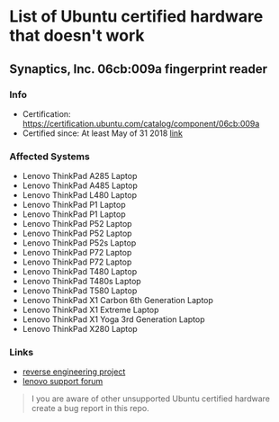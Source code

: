 # List of Ubuntu certified hardware that doesn't work

## Synaptics, Inc. 06cb:009a fingerprint reader
### Info
- Certification: https://certification.ubuntu.com/catalog/component/06cb:009a
- Certified since: At least May of 31 2018 [link](https://web.archive.org/web/20180331081129/https://certification.ubuntu.com/hardware/201801-26056/)
### Affected Systems
- Lenovo ThinkPad A285 Laptop
- Lenovo ThinkPad A485 Laptop
- Lenovo ThinkPad L480 Laptop
- Lenovo ThinkPad P1 Laptop
- Lenovo ThinkPad P1 Laptop
- Lenovo ThinkPad P52 Laptop
- Lenovo ThinkPad P52 Laptop
- Lenovo ThinkPad P52s Laptop
- Lenovo ThinkPad P72 Laptop
- Lenovo ThinkPad P72 Laptop
- Lenovo ThinkPad T480 Laptop
- Lenovo ThinkPad T480s Laptop
- Lenovo ThinkPad T580 Laptop
- Lenovo ThinkPad X1 Carbon 6th Generation Laptop
- Lenovo ThinkPad X1 Extreme Laptop
- Lenovo ThinkPad X1 Yoga 3rd Generation Laptop
- Lenovo ThinkPad X280 Laptop
### Links
- [reverse engineering project](https://github.com/nmikhailov/Validity90/issues/34)
- [lenovo support forum](https://forums.lenovo.com/t5/Other-Linux-Discussions/Linux-on-T495/m-p/4474320#M13440)

> I you are aware of other unsupported Ubuntu certified hardware create a bug report in this repo.
